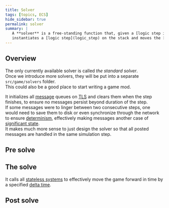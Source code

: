 ```yaml
---
title: Solver
tags: [topics, ECS] 
hide_sidebar: true
permalink: solver
summary: |
   A **solver** is a free-standing function that, given a [logic step input](logic_step#input) and *pre/post solve callbacks*,  
   instantiates a [logic step](logic_step) on the stack and moves the [cosmos solvable](cosmos_solvable) forward in time.
---
```


## Overview

The only currently available solver is called *the standard solver*.  
Once we introduce more solvers, they will be put into a separate ``src/game/solvers`` folder.  
This could also be a good place to start writing a game mod.

It initializes all [message](message) queues on [TLS](https://en.wikipedia.org/wiki/Thread-local_storage) and clears them when the step finishes, to ensure no messages persist beyond duration of the step.  
If some messages were to linger between two consecutive steps, one would need to save them to disk or even synchronize through the network to ensure [determinism](determinism), effectively making messages another case of [significant state](significant_state).  
It makes much more sense to just design the solver so that all posted messages are handled in the same simulation step.

## Pre solve

## The solve

It calls all [stateless systems](stateless_system) to effectively move the game forward in time by a specified [delta time](cosmos_clock#fixed-delta).
<!--The *advance* function accepts [entropy](cosmic_entropy) along with a reference to all [logical assets](logical_asset) referenced via ids from inside [significant](#significant), in order to perform a single simulation step.  -->

## Post solve
